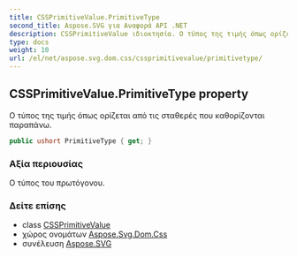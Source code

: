 ```yaml
---
title: CSSPrimitiveValue.PrimitiveType
second_title: Aspose.SVG για Αναφορά API .NET
description: CSSPrimitiveValue ιδιοκτησία. Ο τύπος της τιμής όπως ορίζεται από τις σταθερές που καθορίζονται παραπάνω.
type: docs
weight: 10
url: /el/net/aspose.svg.dom.css/cssprimitivevalue/primitivetype/
---
```

## CSSPrimitiveValue.PrimitiveType property

Ο τύπος της τιμής όπως ορίζεται από τις σταθερές που καθορίζονται παραπάνω.

```csharp
public ushort PrimitiveType { get; }
```

### Αξία περιουσίας

Ο τύπος του πρωτόγονου.

### Δείτε επίσης

* class [CSSPrimitiveValue](../)
* χώρος ονομάτων [Aspose.Svg.Dom.Css](../../cssprimitivevalue/)
* συνέλευση [Aspose.SVG](../../../)


